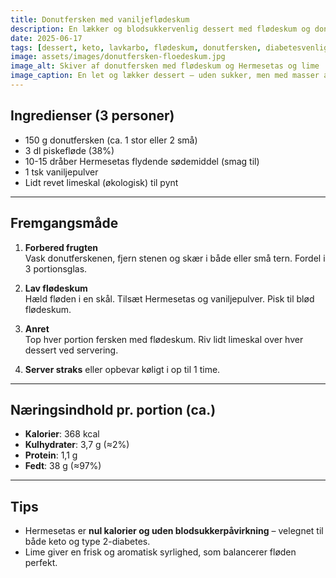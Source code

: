```yaml
---
title: Donutfersken med vaniljeflødeskum
description: En lækker og blodsukkervenlig dessert med flødeskum og donutfersken – sødet med Hermesetas og smagt til med lime og vanilje.
date: 2025-06-17
tags: [dessert, keto, lavkarbo, flødeskum, donutfersken, diabetesvenlig, hermesetas]
image: assets/images/donutfersken-floedeskum.jpg
image_alt: Skiver af donutfersken med flødeskum og Hermesetas og lime
image_caption: En let og lækker dessert – uden sukker, men med masser af smag!
---
```


## Ingredienser (3 personer)

- 150 g donutfersken (ca. 1 stor eller 2 små)
- 3 dl piskefløde (38%)
- 10-15 dråber Hermesetas flydende sødemiddel (smag til)
- 1 tsk vaniljepulver
- Lidt revet limeskal (økologisk) til pynt

---

## Fremgangsmåde

1. **Forbered frugten**  
   Vask donutferskenen, fjern stenen og skær i både eller små tern. Fordel i 3 portionsglas.

2. **Lav flødeskum**  
   Hæld fløden i en skål. Tilsæt Hermesetas og vaniljepulver. Pisk til blød flødeskum.

3. **Anret**  
   Top hver portion fersken med flødeskum. Riv lidt limeskal over hver dessert ved servering.

4. **Server straks** eller opbevar køligt i op til 1 time.

---

## Næringsindhold pr. portion (ca.)

- **Kalorier**: 368 kcal  
- **Kulhydrater**: 3,7 g (≈2%)  
- **Protein**: 1,1 g  
- **Fedt**: 38 g (≈97%)

---

## Tips
- Hermesetas er **nul kalorier og uden blodsukkerpåvirkning** – velegnet til både keto og type 2-diabetes.
- Lime giver en frisk og aromatisk syrlighed, som balancerer fløden perfekt.

